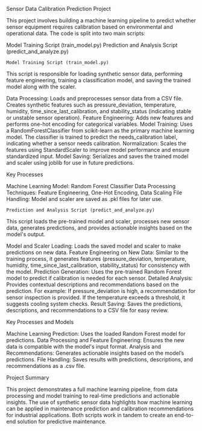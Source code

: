 Sensor Data Calibration Prediction Project

This project involves building a machine learning pipeline to predict whether sensor equipment requires calibration based on environmental and operational data. The code is split into two main scripts:

Model Training Script (train_model.py)
Prediction and Analysis Script (predict_and_analyze.py)

    Model Training Script (train_model.py)

This script is responsible for loading synthetic sensor data, performing feature engineering, training a classification model, and saving the trained model along with the scaler.

Data Processing: Loads and preprocesses sensor data from a CSV file. Creates synthetic features such as pressure_deviation, temperature, humidity, time_since_last_calibration, and stability_status (indicating stable or unstable sensor operation).
Feature Engineering: Adds new features and performs one-hot encoding for categorical variables.
Model Training: Uses a RandomForestClassifier from scikit-learn as the primary machine learning model. The classifier is trained to predict the needs_calibration label, indicating whether a sensor needs calibration.
Normalization: Scales the features using StandardScaler to improve model performance and ensure standardized input.
Model Saving: Serializes and saves the trained model and scaler using joblib for use in future predictions.

Key Processes 

Machine Learning Model: Random Forest Classifier
Data Processing Techniques: Feature Engineering, One-Hot Encoding, Data Scaling
File Handling: Model and scaler are saved as .pkl files for later use.

    Prediction and Analysis Script (predict_and_analyze.py)

This script loads the pre-trained model and scaler, processes new sensor data, generates predictions, and provides actionable insights based on the model's output.

Model and Scaler Loading: Loads the saved model and scaler to make predictions on new data.
Feature Engineering on New Data: Similar to the training process, it generates features (pressure_deviation, temperature, humidity, time_since_last_calibration, stability_status) for consistency with the model.
Prediction Generation: Uses the pre-trained Random Forest model to predict if calibration is needed for each sensor.
Detailed Analysis: Provides contextual descriptions and recommendations based on the prediction. For example:
    If pressure_deviation is high, a recommendation for sensor inspection is provided.
    If the temperature exceeds a threshold, it suggests cooling system checks.
Result Saving: Saves the predictions, descriptions, and recommendations to a CSV file for easy review.

Key Processes and Models

Machine Learning Prediction: Uses the loaded Random Forest model for predictions.
Data Processing and Feature Engineering: Ensures the new data is compatible with the model's input format.
Analysis and Recommendations: Generates actionable insights based on the model’s predictions.
File Handling: Saves results with predictions, descriptions, and recommendations as a .csv file.

Project Summary

This project demonstrates a full machine learning pipeline, from data processing and model training to real-time predictions and actionable insights. The use of synthetic sensor data highlights how machine learning can be applied in maintenance prediction and calibration recommendations for industrial applications. Both scripts work in tandem to create an end-to-end solution for predictive maintenance. 

 
